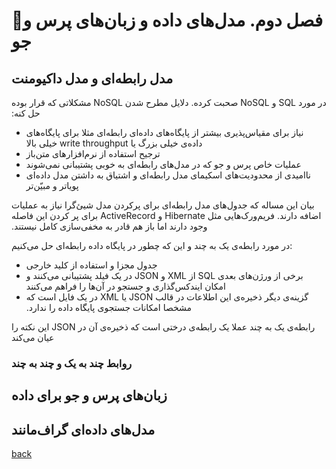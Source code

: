 # 🚧فصل دوم. مدل‌های داده و زبان‌های پرس و جو

## مدل رابطه‌ای و مدل داکیومنت
‫در مورد SQL و NoSQL صحبت کرده. دلایل مطرح شدن NoSQL مشکلاتی که قرار بوده حل کنه:
- ‫نیاز برای مقیاس‌پذیری بیشتر از پایگاه‌های داده‌ای رابطه‌ای مثلا برای پایگاه‌های داده‌ی خیلی بزرگ یا write throughput خیلی بالا
- ترجیح استفاده از نرم‌افزارهای متن‌باز
- عملیات خاص پرس و جو که در مدل‌های رابطه‌ای به خوبی پشتیبانی نمی‌شوند
- ناامیدی از محدودیت‌های اسکیمای مدل رابطه‌ای و اشتیاق به داشتن مدل داده‌ای پویاتر و مبیّن‌تر

بیان این مساله که جدول‌های مدل رابطه‌ای برای پرکردن مدل شیئ‌گرا نیاز به عملیات اضافه دارند.
‫فریم‌ورک‌هایی مثل Hibernate و ActiveRecord برای پر کردن این فاصله وجود دارند اما باز هم قادر به مخفی‌سازی کامل نیستند.

در مورد رابطه‌ی یک به چند و این که چطور در پایگاه داده رابطه‌ای حل می‌کنیم:
- جدول مجزا و استفاده از کلید خارجی
- ‫برخی از ورژن‌های بعدی SQL از XML و JSON در یک فیلد پشتیبانی می‌کنند و امکان ایندکس‌گذاری و جستجو در آن‌ها را فراهم می‌کنند
- ‫گزینه‌ی دیگر ذخیره‌ی این اطلاعات در قالب JSON یا XML در یک فایل است که مشخصا امکانات جستجوی پایگاه داده را ندارد.

‫رابطه‌ی یک به چند عملا یک رابطه‌ی درختی است که ذخیره‌ی آن در JSON این نکته را عیان می‌کند

### روابط چند به یک و چند به چند


## زبان‌های پرس و جو برای داده

## مدل‌های داده‌ای گراف‌مانند

[back](README.md)